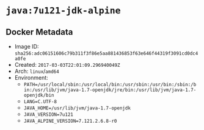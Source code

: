 # `java:7u121-jdk-alpine`

## Docker Metadata

- Image ID: `sha256:adc06151606c79b311f3f86e5aa881436853f63e646f44319f3091cd0dc4a0fe`
- Created: `2017-03-03T22:01:09.296940049Z`
- Arch: `linux`/`amd64`
- Environment:
  - `PATH=/usr/local/sbin:/usr/local/bin:/usr/sbin:/usr/bin:/sbin:/bin:/usr/lib/jvm/java-1.7-openjdk/jre/bin:/usr/lib/jvm/java-1.7-openjdk/bin`
  - `LANG=C.UTF-8`
  - `JAVA_HOME=/usr/lib/jvm/java-1.7-openjdk`
  - `JAVA_VERSION=7u121`
  - `JAVA_ALPINE_VERSION=7.121.2.6.8-r0`
